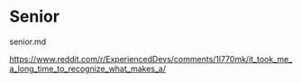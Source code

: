 # Senior

senior.md

https://www.reddit.com/r/ExperiencedDevs/comments/1l770mk/it_took_me_a_long_time_to_recognize_what_makes_a/


